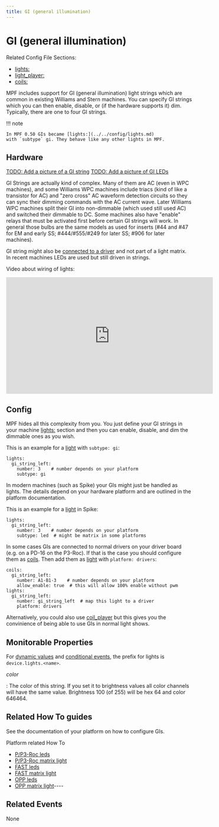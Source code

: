 ```yaml
---
title: GI (general illumination)
---
```


# GI (general illumination)


Related Config File Sections:

* [lights:](../../config/lights.md)
* [light_player:](../../config/light_player.md)
* [coils:](../../config/coils.md)

MPF includes support for GI (general illumination) light strings which
are common in existing Williams and Stern machines. You can specify GI
strings which you can then enable, disable, or (if the hardware supports
it) dim. Typically, there are one to four GI strings.

!!! note

    In MPF 0.50 GIs became [lights:](../../config/lights.md)
    with `subtype` gi. They behave like any other lights in MPF.

## Hardware

[TODO: Add a picture of a GI string](../../about/help.md)
[TODO: Add a picture of GI LEDs](../../about/help.md)

GI Strings are actually kind of complex. Many of them are AC (even in
WPC machines), and some Williams WPC machines include triacs (kind of
like a transistor for AC) and "zero cross" AC waveform detection
circuits so they can sync their dimming commands with the AC current
wave. Later Williams WPC machines split their GI into non-dimmable
(which used still used AC) and switched their dimmable to DC. Some
machines also have "enable" relays that must be activated first before
certain GI strings will work. In general those bulbs are the same models
as used for inserts (#44 and #47 for EM and early SS; #444/#555/#249 for
later SS; #906 for later machines).

GI string might also be
[connected to a driver](coils_as_lights.md)
and not part of a light matrix. In recent machines LEDs are used but
still driven in strings.

Video about wiring of lights:

<div class="video-wrapper">
<iframe width="560" height="315" src="https://www.youtube.com/embed/C9GzkMduEKY" title="YouTube video player" frameborder="0" allow="accelerometer; autoplay; clipboard-write; encrypted-media; gyroscope; picture-in-picture" allowfullscreen></iframe>
</div>

## Config

MPF hides all this complexity from you. You just define your GI strings
in your machine [lights:](../../config/lights.md) section
and then you can enable, disable, and dim the dimmable ones as you wish.

This is an example for a [light](../../config/lights.md) with `subtype: gi`:

``` mpf-config
lights:
  gi_string_left:
    number: 3    # number depends on your platform
    subtype: gi
```

In modern machines (such as Spike) your GIs might just be handled as
lights. The details depend on your hardware platform and are outlined in
the platform documentation.

This is an example for a [light](../../config/lights.md) in Spike:

``` mpf-config
lights:
  gi_string_left:
    number: 3    # number depends on your platform
    subtype: led  # might be matrix in some platforms
```

In some cases GIs are connected to normal drivers on your driver board
(e.g. on a PD-16 on the P3-Roc). If that is the case you should
configure them as [coils](../../config/coils.md).
Then add them as [light](../../config/lights.md)
with `platform: drivers`:

``` mpf-config
coils:
  gi_string_left:
    number: A1-B1-3    # number depends on your platform
    allow_enable: true  # this will allow 100% enable without pwm
lights:
  gi_string_left:
    number: gi_string_left  # map this light to a driver
    platform: drivers
```

Alternatively, you could also use
[coil_player](../../config/coil_player.md) but
this gives you the convinience of being able to use GIs in normal light
shows.

## Monitorable Properties

For
[dynamic values](../../config/instructions/dynamic_values.md) and
[conditional events](../../events/overview/conditional.md), the prefix for lights is `device.lights.<name>`.

*color*

:   The color of this string. If you set it to brightness values all
    color channels will have the same value. Brightness 100 (of 255)
    will be hex 64 and color 646464.

## Related How To guides

See the documentation of your platform on how to configure GIs.

Platform related How To

* [P/P3-Roc leds](../../hardware/multimorphic/leds.md)
* [P/P3-Roc matrix light](../../hardware/multimorphic/lights.md)
* [FAST leds](../../hardware/fast/leds.md)
* [FAST matrix light](../../hardware/fast/lights.md)
* [OPP leds](../../hardware/opp/leds.md)
* [OPP matrix light](../../hardware/opp/lights.md)----

## Related Events

None
